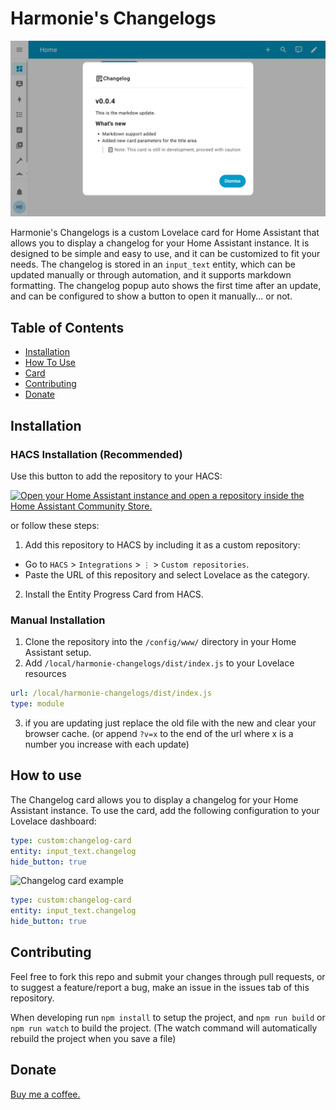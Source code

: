 # Harmonie's Changelogs

![harmonie-changelogs](https://github.com/harmonie-durrant/harmonie-changelogs/blob/main/docs/title.png?raw=true)

Harmonie's Changelogs is a custom Lovelace card for Home Assistant that allows you to display a changelog for your Home Assistant instance. It is designed to be simple and easy to use, and it can be customized to fit your needs. The changelog is stored in an `input_text` entity, which can be updated manually or through automation, and it supports markdown formatting. The changelog popup auto shows the first time after an update, and can be configured to show a button to open it manually... or not.

## Table of Contents

- [Installation](#installation)
- [How To Use](#how-to-use)
- [Card](#card)
- [Contributing](#contributing)
- [Donate](#donate)

## Installation

### HACS Installation (Recommended)
Use this button to add the repository to your HACS:

[![Open your Home Assistant instance and open a repository inside the Home Assistant Community Store.](https://my.home-assistant.io/badges/hacs_repository.svg)](https://my.home-assistant.io/redirect/hacs_repository/?owner=harmonie-durrant&repository=harmonie-changelogs&category=frontend)

or follow these steps:
1. Add this repository to HACS by including it as a custom repository:
  - Go to `HACS` > `Integrations` > `⋮` > `Custom repositories`.
  - Paste the URL of this repository and select Lovelace as the category.
2. Install the Entity Progress Card from HACS.

### Manual Installation

1. Clone the repository into the `/config/www/` directory in your Home Assistant setup.
2. Add `/local/harmonie-changelogs/dist/index.js` to your Lovelace resources
```yaml
url: /local/harmonie-changelogs/dist/index.js
type: module
```
3. if you are updating just replace the old file with the new and clear your browser cache. (or append `?v=x` to the end of the url where x is a number you increase with each update)

## How to use

The Changelog card allows you to display a changelog for your Home Assistant instance. To use the card, add the following configuration to your Lovelace dashboard:

```yaml
type: custom:changelog-card
entity: input_text.changelog
hide_button: true
```

![Changelog card example](docs/examples/changelog.png)

```yaml
type: custom:changelog-card
entity: input_text.changelog
hide_button: true

```

## Contributing

Feel free to fork this repo and submit your changes through pull requests, or to suggest a feature/report a bug, make an issue in the issues tab of this repository.

When developing run `npm install` to setup the project, and `npm run build` or `npm run watch` to build the project. (The watch command will automatically rebuild the project when you save a file)

## Donate

[Buy me a coffee.](https://buymeacoffee.com/harmonie)
